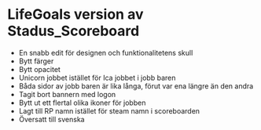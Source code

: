 # LifeGoals version av Stadus_Scoreboard

* En snabb edit för designen och funktionalitetens skull
* Bytt färger
* Bytt opacitet
* Unicorn jobbet istället för Ica jobbet i jobb baren
* Båda sidor av jobb baren är lika långa, förut var ena längre än den andra
* Tagit bort bannern med logon
* Bytt ut ett flertal olika ikoner för jobben
* Lagt till RP namn istället för steam namn i scoreboarden
* Översatt till svenska

